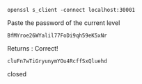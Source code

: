 ```
openssl s_client -connect localhost:30001
```
Paste the password of the current level 
```
BfMYroe26WYalil77FoDi9qh59eK5xNr
```

Returns :
Correct!
```
cluFn7wTiGryunymYOu4RcffSxQluehd
```
closed
